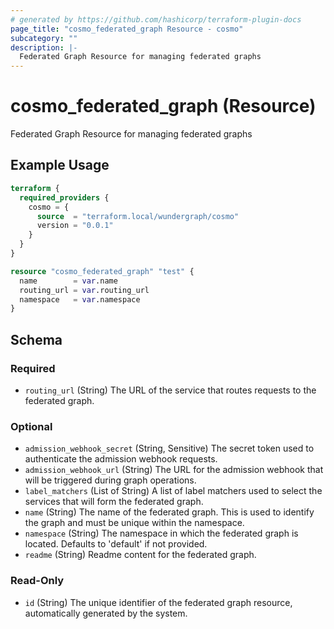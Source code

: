 ```yaml
---
# generated by https://github.com/hashicorp/terraform-plugin-docs
page_title: "cosmo_federated_graph Resource - cosmo"
subcategory: ""
description: |-
  Federated Graph Resource for managing federated graphs
---
```


# cosmo_federated_graph (Resource)

Federated Graph Resource for managing federated graphs

## Example Usage

```terraform
terraform {
  required_providers {
    cosmo = {
      source  = "terraform.local/wundergraph/cosmo"
      version = "0.0.1"
    }
  }
}

resource "cosmo_federated_graph" "test" {
  name        = var.name
  routing_url = var.routing_url
  namespace   = var.namespace
}
```

<!-- schema generated by tfplugindocs -->
## Schema

### Required

- `routing_url` (String) The URL of the service that routes requests to the federated graph.

### Optional

- `admission_webhook_secret` (String, Sensitive) The secret token used to authenticate the admission webhook requests.
- `admission_webhook_url` (String) The URL for the admission webhook that will be triggered during graph operations.
- `label_matchers` (List of String) A list of label matchers used to select the services that will form the federated graph.
- `name` (String) The name of the federated graph. This is used to identify the graph and must be unique within the namespace.
- `namespace` (String) The namespace in which the federated graph is located. Defaults to 'default' if not provided.
- `readme` (String) Readme content for the federated graph.

### Read-Only

- `id` (String) The unique identifier of the federated graph resource, automatically generated by the system.
